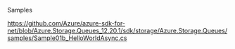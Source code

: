 Samples

https://github.com/Azure/azure-sdk-for-net/blob/Azure.Storage.Queues_12.20.1/sdk/storage/Azure.Storage.Queues/samples/Sample01b_HelloWorldAsync.cs
